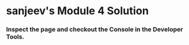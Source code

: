 <!DOCTYPE html>
<html>
<head>
  <meta charset="utf-8">
  <title>Module 4 Solution</title>
  <script>
    var names = []; // DO NOT REMOVE
  </script>
  <script src="SpeakHello.js"></script>
  <script src="SpeakGoodBye.js"></script>
  <script src="script.js"></script>
</head>
<body>
  <h1>sanjeev's Module 4 Solution</h1>
  <h3>Inspect the page and checkout the Console in the Developer Tools.</h3>
</body>
</html>
